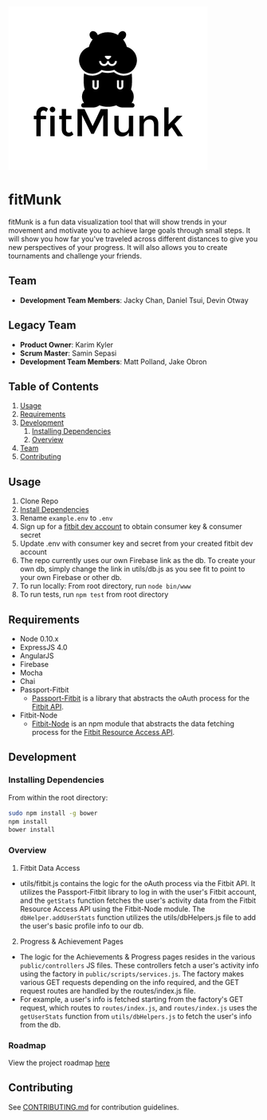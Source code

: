 <img src='./client/images/fitmunk-logo.png'></img>
# fitMunk

fitMunk is a fun data visualization tool that will show trends in your movement and motivate you to achieve large goals through small steps. It will show you how far you've traveled across different distances to give you new perspectives of your progress. It will also allows you to create tournaments and challenge your friends.

## Team
  - __Development Team Members__: Jacky Chan, Daniel Tsui, Devin Otway

## Legacy Team
  - __Product Owner__: Karim Kyler
  - __Scrum Master__: Samin Sepasi
  - __Development Team Members__: Matt Polland, Jake Obron

## Table of Contents

1. [Usage](#Usage)
1. [Requirements](#requirements)
1. [Development](#development)
    1. [Installing Dependencies](#installing-dependencies)
    1. [Overview](#overview)
1. [Team](#team)
1. [Contributing](#contributing)

## Usage

1. Clone Repo
2. [Install Dependencies](#installing-dependencies)
3. Rename `example.env` to `.env`
4. Sign up for a [fitbit dev account](https://dev.fitbit.com) to obtain consumer key & consumer secret
5. Update .env with consumer key and secret from your created fitbit dev account
6. The repo currently uses our own Firebase link as the db. To create your own db, simply change the link in utils/db.js as you see fit to point to your own Firebase or other db. 
7. To run locally: From root directory, run `node bin/www`
8. To run tests, run `npm test` from root directory


## Requirements

- Node 0.10.x
- ExpressJS 4.0
- AngularJS
- Firebase
- Mocha
- Chai
- Passport-Fitbit
  - [Passport-Fitbit](https://github.com/jaredhanson/passport-fitbit) is a library that abstracts the oAuth process for the [Fitbit API](https://wiki.fitbit.com/display/API/Fitbit+API). 
- Fitbit-Node
  - [Fitbit-Node](https://www.npmjs.com/package/fitbit-node) is an npm module that abstracts the data fetching process for the [Fitbit Resource Access API](https://wiki.fitbit.com/display/API/Fitbit+Resource+Access+API). 

## Development

### Installing Dependencies

From within the root directory:

```sh
sudo npm install -g bower
npm install
bower install
```

### Overview
1. Fitbit Data Access
  - utils/fitbit.js contains the logic for the oAuth process via the Fitbit API. It utilizes the Passport-Fitbit library to log in with the user's Fitbit account, and the `getStats` function fetches the user's activity data from the Fitbit Resource Access API using the Fitbit-Node module. The `dbHelper.addUserStats` function utilizes the utils/dbHelpers.js file to add the user's basic profile info to our db. 
2. Progress & Achievement Pages
  - The logic for the Achievements & Progress pages resides in the various `public/controllers` JS files. These controllers fetch a user's activity info using the factory in `public/scripts/services.js`. The factory makes various GET requests depending on the info required, and the GET request routes are handled by the routes/index.js file. 
  - For example, a user's info is fetched starting from the factory's GET request, which routes to `routes/index.js`, and `routes/index.js` uses the `getUserStats` function from `utils/dbHelpers.js` to fetch the user's info from the db. 

### Roadmap

View the project roadmap [here](https://github.com/BronzeFlamingos/Pathlete/issues)


## Contributing

See [CONTRIBUTING.md](CONTRIBUTING.md) for contribution guidelines.
